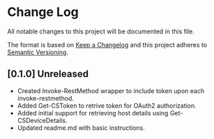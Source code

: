# Change Log

All notable changes to this project will be documented in this file.

The format is based on [Keep a Changelog](http://keepachangelog.com/)
and this project adheres to [Semantic Versioning](http://semver.org/).

## [0.1.0] Unreleased

* Created Invoke-RestMethod wrapper to include token upon each invoke-restmethod.
* Added Get-CSToken to retrive token for OAuth2 authorization.
* Added initial support for retrieving host details using Get-CSDeviceDetails.
* Updated readme.md with basic instructions.
